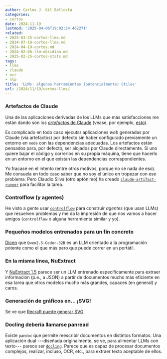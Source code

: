 ```yaml
---
author: Carlos J. Gil Bellosta
categories:
- cortos
date: 2024-11-19
lastmod: '2025-04-06T19:02:24.462271'
related:
- 2025-03-25-cortos-llms.md
- 2024-07-18-cortos-llms.md
- 2024-04-19-cortos.md
- 2024-02-06-llm-obsidian.md
- 2025-02-25-cortos-stats.md
tags:
- llms
- claude
- ocr
- nlp
title: 'LLMs: algunas herramientas (potencialmente) útiles'
url: /2024/11/19/cortos-llms/
---
```


### Artefactos de Claude

Una de las aplicaciones derivadas de los LLMs que más satisfacciones me están dando son los
[_artefactos_ de Claude](https://support.anthropic.com/en/articles/9487310-what-are-artifacts-and-how-do-i-use-them)
(véase, por ejemplo, [esto](https://datanalytics.com/2024/10/24/claude-artifacts-bee-bot/)).

Es complicado en todo caso ejecutar aplicaciones _web_ generadas por Claude (vía artefactos) por defecto sin haber configurado previamente un entorno en `node` con las dependencias adecuadas. Los artefactos están pensados para, por defecto, ser alojados por Claude directamente. Si uno quiere bajar el código y correrlos en su propia máquina, tiene que hacerlo en un entorno en el que existan las dependencias correspondientes.

Yo fracasé en el intento (entre otros motivos, porque no sé nada de eso). Me consuela en todo caso saber que no soy el único en tropezar con ese problema. Pero Claudio Silva (otro aptónimo) ha creado [`claude-artifact-runner`](https://github.com/claudio-silva/claude-artifact-runner) para facilitar la tarea.

### Controlflow (y agentes)

He visto a gente usar [`controlflow`](https://controlflow.ai/quickstart) para construir _agentes_ (que usan LLMs) que resuelven problemas y me da la impresión de que nos vamos a hacer amigos (`controlflow` o alguna herramienta similar y yo).

### Pequeños modelos entrenados para un fin concreto

[Dicen](https://simonwillison.net/2024/Nov/12/qwen25-coder/) que `Qwen2.5-Coder-32B` es un LLM orientado a la programación potente como el que más pero que puede correr en un portátil.

### En la misma línea, NuExtract

Y [NuExtract 1.5](https://numind.ai/blog/nuextract-1-5---multilingual-infinite-context-still-small-and-better-than-gpt-4o) parece ser un LLM entrenado específicamente para extraer información (p.e., a JSON) a partir de documentos mucho más eficiente en esa tarea que otros modelos mucho más grandes, capaces (en general) y caros.

### Generación de gráficos en... ¡SVG!

Se ve que [Recraft puede generar SVG](https://www.artificialstudio.ai/tools/recraft-v3-svg).

### Docling debería llamarse panread

Existe `pandoc` que permite reescribir documentos en distintos formatos. Una aplicación dual ---diseñada originalmente, se ve, para alimentar LLMs con texto--- parece ser [`docling`](https://simonwillison.net/2024/Nov/3/docling/). Parece que es capaz de procesar documentos complejos, realizar, incluso, OCR, etc., para extraer texto aceptable de ellos.